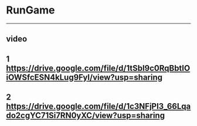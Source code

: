 # RunGame
--------------------------
video
--------------------------
1 https://drive.google.com/file/d/1tSbI9c0RqBbtIOiOWSfcESN4kLug9FyI/view?usp=sharing
-----
2 https://drive.google.com/file/d/1c3NFjPI3_66Lqado2cgYC71Si7RN0yXC/view?usp=sharing 
-----

